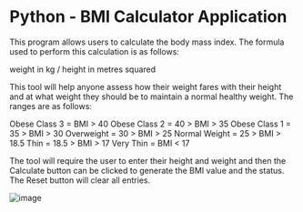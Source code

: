 # Python - BMI Calculator Application

This program allows users to calculate the body mass index. The formula used to perform this calculation is as follows:

weight in kg / height in metres squared

This tool will help anyone assess how their weight fares with their height and at what weight they should be to maintain a normal healthy weight. The ranges are as follows:

Obese Class 3 = BMI > 40
Obese Class 2 = 40 > BMI > 35
Obese Class 1 = 35 > BMI > 30
Overweight = 30 > BMI > 25
Normal Weight = 25 > BMI > 18.5
Thin = 18.5 > BMI > 17
Very Thin = BMI < 17

The tool will require the user to enter their height and weight and then the Calculate button can be clicked to generate the BMI value and the status. The Reset button will clear all entries.

![image](https://user-images.githubusercontent.com/66092888/124368512-b5680980-dc2f-11eb-86a0-ed3086698da9.png)
